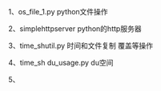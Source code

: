 1、os_file_1.py python文件操作

2、simplehttpserver python的http服务器

3、time_shutil.py 时间和文件复制 覆盖等操作

4、time_sh du_usage.py du空间

5、
